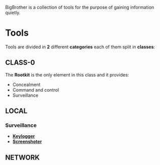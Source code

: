 BigBrother is a collection of tools for the purpose of gaining information quietly.

# Tools
Tools are divided in **2** different **categories** each of them split in **classes**:

## CLASS-0
The **Rootkit** is the only element in this class and it provides:
* Concealment
* Command and control
* Surveillance

## LOCAL
### Surveillance
* [**Keylogger**](local/surveillance/keylogger.md)
* [**Screenshoter**](local/surveillance/screenshoter.md)

## NETWORK
